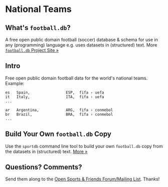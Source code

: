 # National Teams

## What's `football.db`?

A free open public domain football (soccer) database & schema
for use in any (programming) language
e.g. uses datasets in (structured) text.
More [`football.db` Project Site »](http://openfootball.github.io)

## Intro

Free open public domain football data for the world's national teams.
Example:

```
es   Spain,                ESP,  fifa › uefa
it   Italy,                ITA,  fifa › uefa
...

ar   Argentina,            ARG,  fifa › conmebol
br   Brazil,               BRA,  fifa › conmebol
...
```


## Build Your Own `football.db` Copy

Use the `sportdb` command line tool to build your own `football.db` copy
from the datasets in (structured) text. [More »](https://github.com/openfootball/datafile)



## Questions? Comments?

Send them along to the
[Open Sports & Friends Forum/Mailing List](http://groups.google.com/group/opensport).
Thanks!
